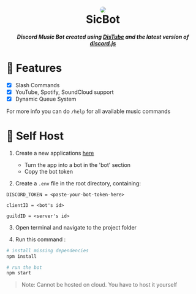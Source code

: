 <h1 align="center">
   <br>
   <img 
      src="https://cdn.discordapp.com/attachments/869408567629873212/1040992476573478923/luthung_kasarung.jpg" 
      style="border-radius: 50%"
   >
   <br>
   SicBot
   <br>
</h1>

<h5 align="center">
   Discord Music Bot created using <a href="https://distube.js.org/)">DisTube</a> and 
   the latest version of <a href="https://discord.js.org">discord.js</a>
</h5>

# 🎉 Features

- [x] Slash Commands
- [x] YouTube, Spotify, SoundCloud support
- [x] Dynamic Queue System

For more info you can do `/help` for all available music commands

# 🤳 Self Host

1. Create a new applications [here](https://discord.com/developers/applications)

   - Turn the app into a bot in the 'bot' section
   - Copy the bot token

2. Create a `.env` file in the root directory, containing:

```
DISCORD_TOKEN = <paste-your-bot-token-here>

clientID = <bot's id>

guildID = <server's id>
```

3. Open terminal and navigate to the project folder

4. Run this command :

```bash
# install missing dependencies
npm install

# run the bot
npm start
```

> Note: Cannot be hosted on cloud. You have to host it yourself
